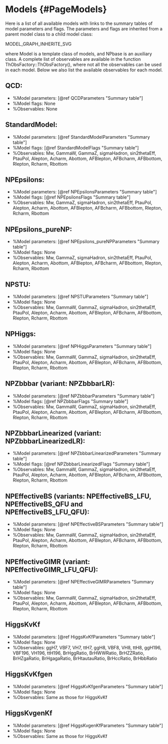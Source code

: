 Models   {#PageModels}
==========================================================

Here is a list of all available models with links to the summary
tables of model parameters and flags. The parameters and flags 
are inherited from a parent model class to a child model class: 

MODEL_GRAPH_INHERITE_SVG
  
where Model is a template class of models, and NPbase is an auxiliary class.
A complete list of observables are available in the function ThObsFactory::ThObsFactory(),
where not all the observables can be used in each model. Below we also list the
available observables for each model.

## QCD:

  - %Model parameters: [@ref QCDParameters "Summary table"]
  - %Model flags: None
  - %Observables: None

## StandardModel:

  - %Model parameters: [@ref StandardModelParameters "Summary table"]
  - %Model flags: [@ref StandardModelFlags "Summary table"]
  - %Observables: Mw, GammaW, GammaZ, sigmaHadron, sin2thetaEff,
    PtauPol, Alepton, Acharm, Abottom, AFBlepton, AFBcharm, AFBbottom,
    Rlepton, Rcharm, Rbottom

## NPEpsilons:

  - %Model parameters: [@ref NPEpsilonsParameters "Summary table"]
  - %Model flags: [@ref NPEpsilonsFlags "Summary table"]
  - %Observables: Mw, GammaZ, sigmaHadron, sin2thetaEff,
    PtauPol, Alepton, Acharm, Abottom, AFBlepton, AFBcharm, AFBbottom,
    Rlepton, Rcharm, Rbottom

## NPEpsilons_pureNP:

  - %Model parameters: [@ref NPEpsilons_pureNPParameters "Summary table"]
  - %Model flags: None
  - %Observables: Mw, GammaZ, sigmaHadron, sin2thetaEff,
    PtauPol, Alepton, Acharm, Abottom, AFBlepton, AFBcharm, AFBbottom,
    Rlepton, Rcharm, Rbottom

## NPSTU:

  - %Model parameters: [@ref NPSTUParameters "Summary table"]
  - %Model flags: None
  - %Observables: Mw, GammaW, GammaZ, sigmaHadron, sin2thetaEff,
    PtauPol, Alepton, Acharm, Abottom, AFBlepton, AFBcharm, AFBbottom,
    Rlepton, Rcharm, Rbottom

## NPHiggs:

  - %Model parameters: [@ref NPHiggsParameters "Summary table"]
  - %Model flags: None
  - %Observables: Mw, GammaW, GammaZ, sigmaHadron, sin2thetaEff,
    PtauPol, Alepton, Acharm, Abottom, AFBlepton, AFBcharm, AFBbottom,
    Rlepton, Rcharm, Rbottom

## NPZbbbar (variant: NPZbbbarLR):

  - %Model parameters: [@ref NPZbbbarParameters "Summary table"]
  - %Model flags: [@ref NPZbbbarFlags "Summary table"]
  - %Observables: Mw, GammaW, GammaZ, sigmaHadron, sin2thetaEff,
    PtauPol, Alepton, Acharm, Abottom, AFBlepton, AFBcharm, AFBbottom,
    Rlepton, Rcharm, Rbottom

## NPZbbbarLinearized (variant: NPZbbbarLinearizedLR):

  - %Model parameters: [@ref NPZbbbarLinearizedParameters "Summary table"]
  - %Model flags: [@ref NPZbbbarLinearizedFlags "Summary table"]
  - %Observables: Mw, GammaW, GammaZ, sigmaHadron, sin2thetaEff,
    PtauPol, Alepton, Acharm, Abottom, AFBlepton, AFBcharm, AFBbottom,
    Rlepton, Rcharm, Rbottom

## NPEffectiveBS (variants: NPEffectiveBS_LFU, NPEffectiveBS_QFU and NPEffectiveBS_LFU_QFU):

  - %Model parameters: [@ref NPEffectiveBSParameters "Summary table"]
  - %Model flags: None
  - %Observables: Mw, GammaW, GammaZ, sigmaHadron, sin2thetaEff,
    PtauPol, Alepton, Acharm, Abottom, AFBlepton, AFBcharm, AFBbottom,
    Rlepton, Rcharm, Rbottom

## NPEffectiveGIMR (variant: NPEffectiveGIMR_LFU_QFU):

  - %Model parameters: [@ref NPEffectiveGIMRParameters "Summary table"]
  - %Model flags: None
  - %Observables: Mw, GammaW, GammaZ, sigmaHadron, sin2thetaEff,
    PtauPol, Alepton, Acharm, Abottom, AFBlepton, AFBcharm, AFBbottom,
    Rlepton, Rcharm, Rbottom

## HiggsKvKf

  - %Model parameters: [@ref HiggsKvKfParameters "Summary table"]
  - %Model flags: None
  - %Observables: ggH7, VBF7, VH7, ttH7, ggH8, VBF8, VH8, ttH8,
    ggH196, VBF196, VH196, ttH196, BrHggRatio, BrHWWRatio, BrHZZRatio,
    BrHZgaRatio, BrHgagaRatio, BrHtautauRatio, BrHccRatio, BrHbbRatio

## HiggsKvKfgen

  - %Model parameters: [@ref HiggsKvKfgenParameters "Summary table"]
  - %Model flags: None
  - %Observables: Same as those for HiggsKvKf

## HiggsKvgenKf

  - %Model parameters: [@ref HiggsKvgenKfParameters "Summary table"]
  - %Model flags: None
  - %Observables: Same as those for HiggsKvKf

